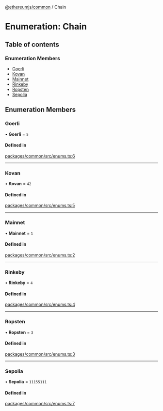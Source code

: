 [@ethereumjs/common](../README.md) / Chain

# Enumeration: Chain

## Table of contents

### Enumeration Members

- [Goerli](Chain.md#goerli)
- [Kovan](Chain.md#kovan)
- [Mainnet](Chain.md#mainnet)
- [Rinkeby](Chain.md#rinkeby)
- [Ropsten](Chain.md#ropsten)
- [Sepolia](Chain.md#sepolia)

## Enumeration Members

### Goerli

• **Goerli** = ``5``

#### Defined in

[packages/common/src/enums.ts:6](https://github.com/ethereumjs/ethereumjs-monorepo/blob/master/packages/common/src/enums.ts#L6)

___

### Kovan

• **Kovan** = ``42``

#### Defined in

[packages/common/src/enums.ts:5](https://github.com/ethereumjs/ethereumjs-monorepo/blob/master/packages/common/src/enums.ts#L5)

___

### Mainnet

• **Mainnet** = ``1``

#### Defined in

[packages/common/src/enums.ts:2](https://github.com/ethereumjs/ethereumjs-monorepo/blob/master/packages/common/src/enums.ts#L2)

___

### Rinkeby

• **Rinkeby** = ``4``

#### Defined in

[packages/common/src/enums.ts:4](https://github.com/ethereumjs/ethereumjs-monorepo/blob/master/packages/common/src/enums.ts#L4)

___

### Ropsten

• **Ropsten** = ``3``

#### Defined in

[packages/common/src/enums.ts:3](https://github.com/ethereumjs/ethereumjs-monorepo/blob/master/packages/common/src/enums.ts#L3)

___

### Sepolia

• **Sepolia** = ``11155111``

#### Defined in

[packages/common/src/enums.ts:7](https://github.com/ethereumjs/ethereumjs-monorepo/blob/master/packages/common/src/enums.ts#L7)
